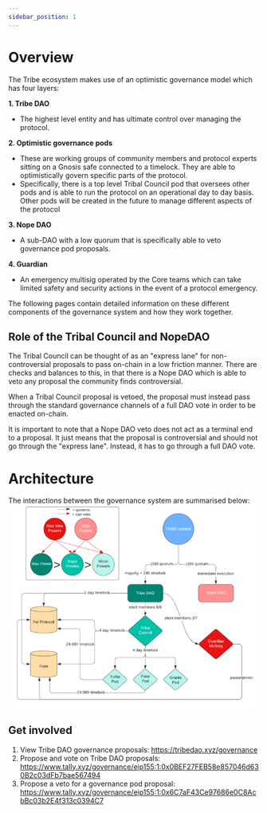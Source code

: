 ```yaml
---
sidebar_position: 1
---
```

# Overview

The Tribe ecosystem makes use of an optimistic governance model which has four layers:

**1. Tribe DAO**
- The highest level entity and has ultimate control over managing the protocol.

**2. Optimistic governance pods**
- These are working groups of community members and protocol experts sitting on a Gnosis safe connected to a timelock. They are able to optimistically govern specific parts of the protocol. 
- Specifically, there is a top level Tribal Council pod that oversees other pods and is able to run the protocol on an operational day to day basis. Other pods will be created in the future to manage different aspects of the protocol

**3. Nope DAO** 
- A sub-DAO with a low quorum that is specifically able to veto governance pod proposals.

**4. Guardian**
- An emergency multisig operated by the Core teams which can take limited safety and security actions in the event of a protocol emergency.


The following pages contain detailed information on these different components of the governance system and how they work together.

## Role of the Tribal Council and NopeDAO
The Tribal Council can be thought of as an "express lane" for non-controversial proposals to pass on-chain in a low friction manner. There are checks and balances to this, in that there is a Nope DAO which is able to veto any proposal the community finds controversial. 

When a Tribal Council proposal is vetoed, the proposal must instead pass through the standard governance channels of a full DAO vote in order to be enacted on-chain. 

It is important to note that a Nope DAO veto does not act as a terminal end to a proposal. It just means that the proposal is controversial and should not go through the "express lane". Instead, it has to go through a full DAO vote.

# Architecture
The interactions between the governance system are summarised below:
![Governance Architecture](GovArch.png)

## Get involved
1. View Tribe DAO governance proposals: https://tribedao.xyz/governance
2. Propose and vote on Tribe DAO proposals: https://www.tally.xyz/governance/eip155:1:0x0BEF27FEB58e857046d630B2c03dFb7bae567494 
3. Propose a veto for a governance pod proposal: https://www.tally.xyz/governance/eip155:1:0x6C7aF43Ce97686e0C8AcbBc03b2E4f313c0394C7 




